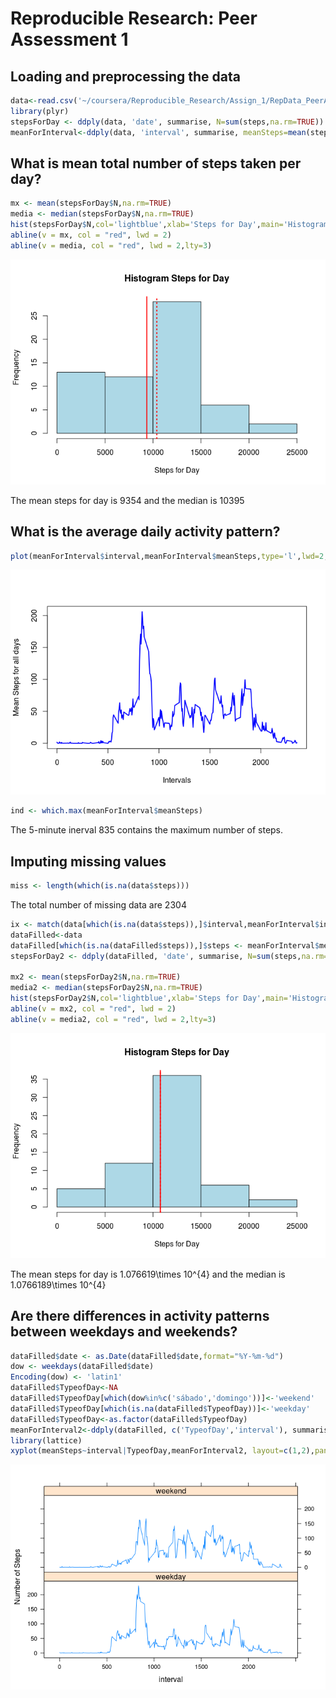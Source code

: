 # Reproducible Research: Peer Assessment 1


## Loading and preprocessing the data

```r
data<-read.csv('~/coursera/Reproducible_Research/Assign_1/RepData_PeerAssessment1/activity.csv')
library(plyr)
stepsForDay <- ddply(data, 'date', summarise, N=sum(steps,na.rm=TRUE))
meanForInterval<-ddply(data, 'interval', summarise, meanSteps=mean(steps,na.rm=TRUE))
```

## What is mean total number of steps taken per day?


```r
mx <- mean(stepsForDay$N,na.rm=TRUE)
media <- median(stepsForDay$N,na.rm=TRUE)
hist(stepsForDay$N,col='lightblue',xlab='Steps for Day',main='Histogram Steps for Day')
abline(v = mx, col = "red", lwd = 2)
abline(v = media, col = "red", lwd = 2,lty=3)
```

![](PA1_template_files/figure-html/unnamed-chunk-2-1.png) 

The mean steps for day is 9354 and the median is 10395

## What is the average daily activity pattern?

```r
plot(meanForInterval$interval,meanForInterval$meanSteps,type='l',lwd=2,col='blue',xlab='Intervals',ylab='Mean Steps for all days')
```

![](PA1_template_files/figure-html/unnamed-chunk-3-1.png) 

```r
ind <- which.max(meanForInterval$meanSteps)
```

The 5-minute inerval 835 contains the maximum number of steps.

## Imputing missing values

```r
miss <- length(which(is.na(data$steps)))
```

The total number of missing data are 2304


```r
ix <- match(data[which(is.na(data$steps)),]$interval,meanForInterval$interval)
dataFilled<-data      
dataFilled[which(is.na(dataFilled$steps)),]$steps <- meanForInterval$meanSteps[ix]
stepsForDay2 <- ddply(dataFilled, 'date', summarise, N=sum(steps,na.rm=TRUE))

mx2 <- mean(stepsForDay2$N,na.rm=TRUE)
media2 <- median(stepsForDay2$N,na.rm=TRUE)
hist(stepsForDay2$N,col='lightblue',xlab='Steps for Day',main='Histogram Steps for Day')
abline(v = mx2, col = "red", lwd = 2)
abline(v = media2, col = "red", lwd = 2,lty=3)
```

![](PA1_template_files/figure-html/unnamed-chunk-5-1.png) 

The mean steps for day is 1.076619\times 10^{4} and the median is 1.0766189\times 10^{4}


## Are there differences in activity patterns between weekdays and weekends?


```r
dataFilled$date <- as.Date(dataFilled$date,format="%Y-%m-%d")
dow <- weekdays(dataFilled$date)
Encoding(dow) <- 'latin1'
dataFilled$TypeofDay<-NA
dataFilled$TypeofDay[which(dow%in%c('sábado','domingo'))]<-'weekend'
dataFilled$TypeofDay[which(is.na(dataFilled$TypeofDay))]<-'weekday'
dataFilled$TypeofDay<-as.factor(dataFilled$TypeofDay)
meanForInterval2<-ddply(dataFilled, c('TypeofDay','interval'), summarise, meanSteps=mean(steps,na.rm=TRUE))
library(lattice)
xyplot(meanSteps~interval|TypeofDay,meanForInterval2, layout=c(1,2),panel = panel.lines,ylab='Number of Steps',horizontal=FALSE)
```

![](PA1_template_files/figure-html/unnamed-chunk-6-1.png) 
